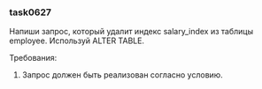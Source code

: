 
### task0627

Напиши запрос, который удалит индекс salary_index из таблицы employee. Используй ALTER TABLE.


Требования:
1.	Запрос должен быть реализован согласно условию.


